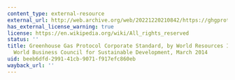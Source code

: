 ```yaml
---
content_type: external-resource
external_url: http://web.archive.org/web/20221220210842/https://ghgprotocol.org/corporate-standard
has_external_license_warning: true
license: https://en.wikipedia.org/wiki/All_rights_reserved
status: ''
title: Greenhouse Gas Protocol Corporate Standard, by World Resources Institute and
  World Business Council for Sustainable Development, March 2014
uid: beeb6dfd-2991-41cb-9071-f917efc860eb
wayback_url: ''
---
```

